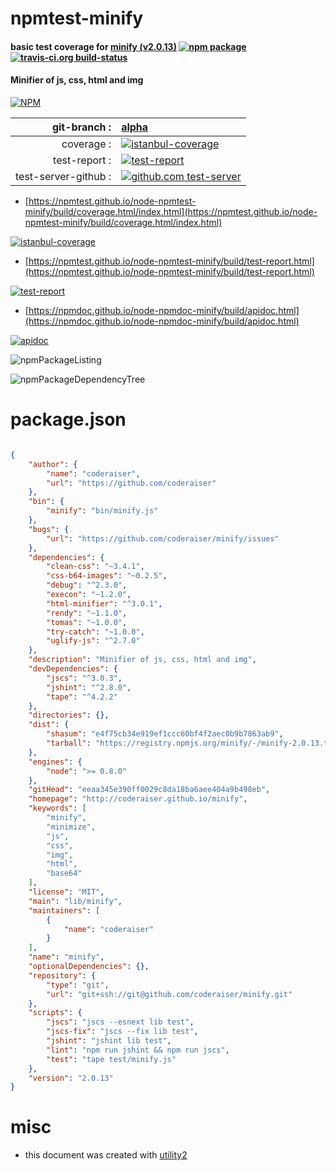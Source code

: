 # npmtest-minify

#### basic test coverage for  [minify (v2.0.13)](http://coderaiser.github.io/minify)  [![npm package](https://img.shields.io/npm/v/npmtest-minify.svg?style=flat-square)](https://www.npmjs.org/package/npmtest-minify) [![travis-ci.org build-status](https://api.travis-ci.org/npmtest/node-npmtest-minify.svg)](https://travis-ci.org/npmtest/node-npmtest-minify)

#### Minifier of js, css, html and img

[![NPM](https://nodei.co/npm/minify.png?downloads=true&downloadRank=true&stars=true)](https://www.npmjs.com/package/minify)

| git-branch : | [alpha](https://github.com/npmtest/node-npmtest-minify/tree/alpha)|
|--:|:--|
| coverage : | [![istanbul-coverage](https://npmtest.github.io/node-npmtest-minify/build/coverage.badge.svg)](https://npmtest.github.io/node-npmtest-minify/build/coverage.html/index.html)|
| test-report : | [![test-report](https://npmtest.github.io/node-npmtest-minify/build/test-report.badge.svg)](https://npmtest.github.io/node-npmtest-minify/build/test-report.html)|
| test-server-github : | [![github.com test-server](https://npmtest.github.io/node-npmtest-minify/GitHub-Mark-32px.png)](https://npmtest.github.io/node-npmtest-minify/build/app/index.html) | | build-artifacts : | [![build-artifacts](https://npmtest.github.io/node-npmtest-minify/glyphicons_144_folder_open.png)](https://github.com/npmtest/node-npmtest-minify/tree/gh-pages/build)|

- [https://npmtest.github.io/node-npmtest-minify/build/coverage.html/index.html](https://npmtest.github.io/node-npmtest-minify/build/coverage.html/index.html)

[![istanbul-coverage](https://npmtest.github.io/node-npmtest-minify/build/screenCapture.buildCi.browser.%252Ftmp%252Fbuild%252Fcoverage.lib.html.png)](https://npmtest.github.io/node-npmtest-minify/build/coverage.html/index.html)

- [https://npmtest.github.io/node-npmtest-minify/build/test-report.html](https://npmtest.github.io/node-npmtest-minify/build/test-report.html)

[![test-report](https://npmtest.github.io/node-npmtest-minify/build/screenCapture.buildCi.browser.%252Ftmp%252Fbuild%252Ftest-report.html.png)](https://npmtest.github.io/node-npmtest-minify/build/test-report.html)

- [https://npmdoc.github.io/node-npmdoc-minify/build/apidoc.html](https://npmdoc.github.io/node-npmdoc-minify/build/apidoc.html)

[![apidoc](https://npmdoc.github.io/node-npmdoc-minify/build/screenCapture.buildCi.browser.%252Ftmp%252Fbuild%252Fapidoc.html.png)](https://npmdoc.github.io/node-npmdoc-minify/build/apidoc.html)

![npmPackageListing](https://npmtest.github.io/node-npmtest-minify/build/screenCapture.npmPackageListing.svg)

![npmPackageDependencyTree](https://npmtest.github.io/node-npmtest-minify/build/screenCapture.npmPackageDependencyTree.svg)



# package.json

```json

{
    "author": {
        "name": "coderaiser",
        "url": "https://github.com/coderaiser"
    },
    "bin": {
        "minify": "bin/minify.js"
    },
    "bugs": {
        "url": "https://github.com/coderaiser/minify/issues"
    },
    "dependencies": {
        "clean-css": "~3.4.1",
        "css-b64-images": "~0.2.5",
        "debug": "^2.3.0",
        "execon": "~1.2.0",
        "html-minifier": "^3.0.1",
        "rendy": "~1.1.0",
        "tomas": "~1.0.0",
        "try-catch": "~1.0.0",
        "uglify-js": "^2.7.0"
    },
    "description": "Minifier of js, css, html and img",
    "devDependencies": {
        "jscs": "^3.0.3",
        "jshint": "^2.8.0",
        "tape": "^4.2.2"
    },
    "directories": {},
    "dist": {
        "shasum": "e4f75cb34e919ef1ccc60bf4f2aec0b9b7863ab9",
        "tarball": "https://registry.npmjs.org/minify/-/minify-2.0.13.tgz"
    },
    "engines": {
        "node": ">= 0.8.0"
    },
    "gitHead": "eeaa345e390ff0029c8da18ba6aee404a9b498eb",
    "homepage": "http://coderaiser.github.io/minify",
    "keywords": [
        "minify",
        "minimize",
        "js",
        "css",
        "img",
        "html",
        "base64"
    ],
    "license": "MIT",
    "main": "lib/minify",
    "maintainers": [
        {
            "name": "coderaiser"
        }
    ],
    "name": "minify",
    "optionalDependencies": {},
    "repository": {
        "type": "git",
        "url": "git+ssh://git@github.com/coderaiser/minify.git"
    },
    "scripts": {
        "jscs": "jscs --esnext lib test",
        "jscs-fix": "jscs --fix lib test",
        "jshint": "jshint lib test",
        "lint": "npm run jshint && npm run jscs",
        "test": "tape test/minify.js"
    },
    "version": "2.0.13"
}
```



# misc
- this document was created with [utility2](https://github.com/kaizhu256/node-utility2)
